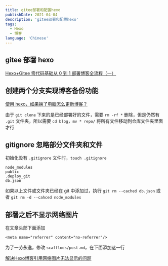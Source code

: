 ```yaml
---
title: gitee部署和配置hexo
publishDate: 2021-04-04
description: 'gitee部署和配置hexo'
tags:
  - Hexo
  - 博客
language: 'Chinese'
---
```


## gitee 部署 hexo

[Hexo+Gitee 零代码基础从 0 到 1 部署博客全流程（一）](https://zhuanlan.zhihu.com/p/299161193)

## 创建两个分支实现博客备份功能

[使用 hexo，如果换了电脑怎么更新博客？](https://www.zhihu.com/question/21193762)

由于 `git clone` 下来的是已经部署好的文件，需要 `rm -rf *` 删除，但是仍然有 `.git` 文件夹，所以需要 `cd blog`，`mv * repo/` 将所有文件移动到仓库文件夹里面才行

## gitignore 忽略部分文件夹和文件

初始化没有 `.gitignore` 文件时，`touch .gitignore`

```git
node_modules
public
.deploy_git
db.json
```

如果以上文件或文件夹已经在 git 中添加过，执行 `git rm --cached db.json` 或者 `git rm -d --cahced node_modules`

## 部署之后不显示网络图片

在文章头部下面添加

```
<meta name="referrer" content="no-referrer"/>
```

为了一劳永逸，修改 `scafflods/post.md`，在下面添加这一行

[解决Hexo博客引用网络图片无法显示的问题](https://blog.csdn.net/mqdxiaoxiao/article/details/96770756)